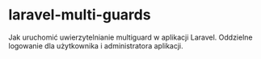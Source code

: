 # laravel-multi-guards
Jak uruchomić uwierzytelnianie multiguard w aplikacji Laravel. Oddzielne logowanie dla użytkownika i administratora aplikacji.
